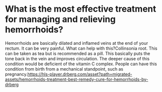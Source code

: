# What is the most effective treatment for managing and relieving hemorrhoids?

Hemorrhoids are basically dilated and inflamed veins at the end of your rectum. It can be very painful. What can help with this?Collinsonia root. This can be taken as tea but is recommended as a pill. This basically puts the tone back in the vein and improves circulation. The deeper cause of this condition would be deficient of the vitamin C complex. People can have this condition from birth from a mechanical standpoint, such as pregnancy.https://hls-player.drberg.com/asset?path=migrated-assets/hemorrhoids-treatment-best-remedy-cure-for-hemorrhoids-by-drberg